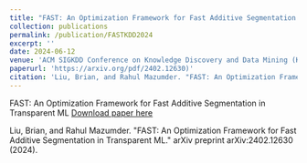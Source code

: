 ```yaml
---
title: "FAST: An Optimization Framework for Fast Additive Segmentation in Transparent ML"
collection: publications
permalink: /publication/FASTKDD2024
excerpt: ''
date: 2024-06-12
venue: 'ACM SIGKDD Conference on Knowledge Discovery and Data Mining (KDD)'
paperurl: 'https://arxiv.org/pdf/2402.12630)'
citation: 'Liu, Brian, and Rahul Mazumder. "FAST: An Optimization Framework for Fast Additive Segmentation in Transparent ML." arXiv preprint arXiv:2402.12630 (2024).'
---
```

FAST: An Optimization Framework for Fast Additive Segmentation in Transparent ML
[Download paper here](https://arxiv.org/pdf/2402.12630)

Liu, Brian, and Rahul Mazumder. "FAST: An Optimization Framework for Fast Additive Segmentation in Transparent ML." arXiv preprint arXiv:2402.12630 (2024).
